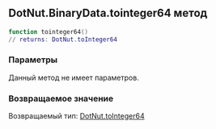 ## DotNut.BinaryData.tointeger64 метод


```lua
function tointeger64()
// returns: DotNut.toInteger64
```


### Параметры

Данный метод не имеет параметров.

### Возвращаемое значение

Возвращаемый тип: [DotNut.toInteger64](../../DotNut/toInteger64.md)

